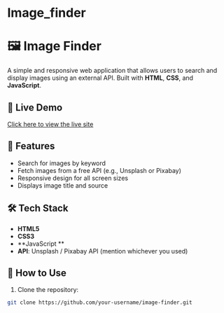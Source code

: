 # Image_finder

# 🖼️ Image Finder

A simple and responsive web application that allows users to search and display images using an external API. Built with **HTML**, **CSS**, and **JavaScript**.

## 🚀 Live Demo

[Click here to view the live site](#) <!-- Replace with your live link, e.g., GitHub Pages or Netlify -->

## 📸 Features

- Search for images by keyword
- Fetch images from a free API (e.g., Unsplash or Pixabay)
- Responsive design for all screen sizes
- Displays image title and source

## 🛠️ Tech Stack

- **HTML5**
- **CSS3**
- **JavaScript **
- **API**: Unsplash / Pixabay API (mention whichever you used)

## 🔧 How to Use

1. Clone the repository:

```bash
git clone https://github.com/your-username/image-finder.git
